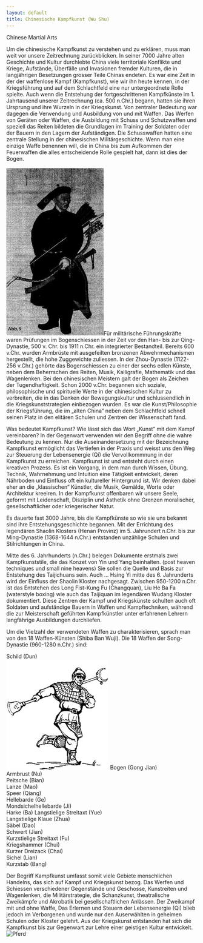 ```yaml
---
layout: default
title: Chinesische Kampfkunst (Wu Shu)
---
```


Chinese Martial Arts

Um die chinesische Kampfkunst zu verstehen und zu erklären, muss man weit vor unsere Zeitrechnung zurückblicken. In seiner 7000 Jahre alten Geschichte und Kultur durchlebte China viele territoriale Konflikte und Kriege, Aufstände, Überfälle und Invasionen fremder Kulturen, die in langjährigen Besetzungen grosser Teile Chinas endeten. 
Es war eine Zeit in der der waffenlose Kampf (Kampfkunst), wie wir ihn heute kennen, in der Kriegsführung und auf dem Schlachtfeld eine nur untergeordnete Rolle spielte. Auch wenn die Entstehung der fortgeschrittenen Kampfkünste im 1. Jahrtausend unserer Zeitrechnung (ca. 500 n.Chr.) begann, hatten sie ihren Ursprung und ihre Wurzeln in der Kriegskunst.
Von zentraler Bedeutung war dagegen die Verwendung und Ausbildung von und mit Waffen. Das Werfen von Geräten oder Waffen, die Ausbildung mit Schuss und Schutzwaffen und speziell das Reiten bildeten die Grundlagen im Training der Soldaten oder der Bauern in den Lagern der Aufständigen.
Die Schusswaffen hatten eine zentrale Stellung in der chinesischen Militärgeschichte. Wenn man eine einzige Waffe benennen will, die in China bis zum Aufkommen der Feuerwaffen die alles entscheidende Rolle gespielt hat, dann ist dies der Bogen.<br>
<br>
<img class="right" src="/images/chin_bogen.jpg" alt="Pfeilbogen">Für militärische Führungskräfte waren Prüfungen im Bogenschiessen in der Zeit vor den Han- bis zur Qing-Dynastie, 500 v. Chr. bis 1911 n.Chr. ein integrierter Bestandteil. Bereits 600 v.Chr. wurden Armbrüste mit ausgefeilten bronzenen Abwehrmechanismen hergestellt, die hohe Zuggewichte zuliessen. In der Zhou-Dynastie (1122-256 v.Chr.) gehörte das Bogenschiessen zu einer der sechs edlen Künste, neben dem Beherrschen des Reiten, Musik, Kalligrafie, Mathematik und das Wagenlenken. Bei den chinesischen Meistern galt der Bogen als Zeichen der Tugendhaftigkeit.
Schon 2000 v.Chr. begannen sich soziale, philosophische und spirituelle Werte in der chinesischen Kultur zu verbreiten, die in das Denken der Bewegungskultur und schlussendlich in die Kriegskunststrategien einbezogen wurden. Es war die Kunst/Philosophie der Kriegsführung, die im „alten China“ neben dem Schlachtfeld schnell seinen Platz in den elitären Schulen und Zentren der Wissenschaft fand.


Was bedeutet Kampfkunst?
Wie lässt sich das Wort „Kunst“ mit dem Kampf vereinbaren? In der Gegenwart verwenden wir den Begriff ohne die wahre Bedeutung zu kennen. Nur die Auseinandersetzung mit der Bezeichnung Kampfkunst ermöglicht das Vertiefen in der Praxis und weisst uns den Weg zur Steuerung der Lebensenergie (Qi) die Vervollkommnung in der Kampfkunst zu erreichen.
Kampfkunst ist und entsteht durch einen kreativen Prozess. Es ist ein Vorgang, in dem man durch Wissen, Übung, Technik, Wahrnehmung und Intuition eine Tätigkeit entwickelt, deren Nährboden und Einfluss oft ein kultureller Hintergrund ist. Wir denken dabei eher an die „klassischen“ Künstler, die Musik, Gemälde, Worte oder Architektur kreeiren. In der Kampfkunst offenbaren wir unsere Seele, geformt mit Leidenschaft, Disziplin und Ästhetik ohne Grenzen moralischer, gesellschaftlicher oder kriegerischer Natur. 

Es dauerte fast 3000 Jahre, bis die Kampfkünste so wie sie uns bekannt sind ihre Entstehungsgeschichte begannen. Mit der Errichtung des legendären Shaolin Klosters (Henan Provinz) im 5. Jahrundert n.Chr. bis zur Ming-Dynastie (1368-1644 n.Chr.) entstanden unzählige Schulen und Stilrichtungen in China.

Mitte des 6. Jahrhunderts (n.Chr.) belegen Dokumente erstmals zwei Kampfkunststile, die das Konzet von Yin und Yang beinhalten. (post heaven techniques und small nine heavens) Sie sollen die Quelle und Basis zur Entstehung des Taijichuans sein. Auch … Hsing Yi mitte des 6. Jahrunderts wird der Einfluss der Shaolin Kloster nachgesagt. Zwischen 950-1200 n.Chr. ist das Entstehen des Long Fist-Kung Fu (Changquan), Liu He Ba Fa (waterstyle boxing) wie auch das Taijiquan im legendären Wudang Kloster dokumentiert. Diese Zentren der Kampf und Kriegskünste schulten auch oft Soldaten und aufständige Bauern in Waffen und Kampftechniken, während die zur Meisterschaft geführten Kampfkünstler unter erfahrenen Lehrern langfährige Ausbildungen durchliefen.


Um die Vielzahl der verwendeten Waffen zu charakterisieren, sprach man von den 18 Waffen-Künsten (Shiba Ban Wuji). 
Die 18 Waffen der Song-Dynastie (960-1280 n.Chr.) sind:

Schild (Dun)<br><img class="right" src="/images/chin-kaempfer.png" alt="Kämpfer">
Bogen (Gong Jian)<br>
Armbrust (Nu)<br>
Peitsche (Bian)<br>
Lanze (Mao)<br>
Speer (Qiang)<br>
Hellebarde (Ge)<br>
Mondsichelhellebarde (Ji)<br>
Harke (Ba)	Langstielige Streitaxt (Yue)<br>
Langstielige Klaue (Zhua)<br>
Säbel (Dao)<br>
Schwert (Jian)<br>
Kurzstielige Streitaxt (Fu)<br>
Kriegshammer (Chui)<br>
Kurzer Dreizack (Chai)<br>
Sichel (Lian)<br>
Kurzstab (Bang)<br>

Der Begriff Kampfkunst umfasst somit viele Gebiete menschlichen Handelns, das sich auf Kampf und Kriegskunst bezog. Das Werfen und Schiessen verschiedener Gegenstände und Geschosse, Kunstreiten und Wagenlenken, die Militärstrategie, die Schanzkunst, theatralische Zweikämpfe und Akrobatik bei gesellschaftlichen Anlässen. Der Zweikampf mit und ohne Waffe, Das Erlernen und Steuern der Lebensenergie (Qi) blieb jedoch im Verborgenen und wurde nur den Auserwählten in geheimen Schulen oder Kloster gelehrt. Aus der Kriegskunst entstanden hat sich die Kampfkunst bis zur Gegenwart zur Lehre einer geistigen Kultur entwickelt.
<img class="right" src="/images/chin-pferd.jpg" alt="Pferd">
<p style="clear: both;"></p>